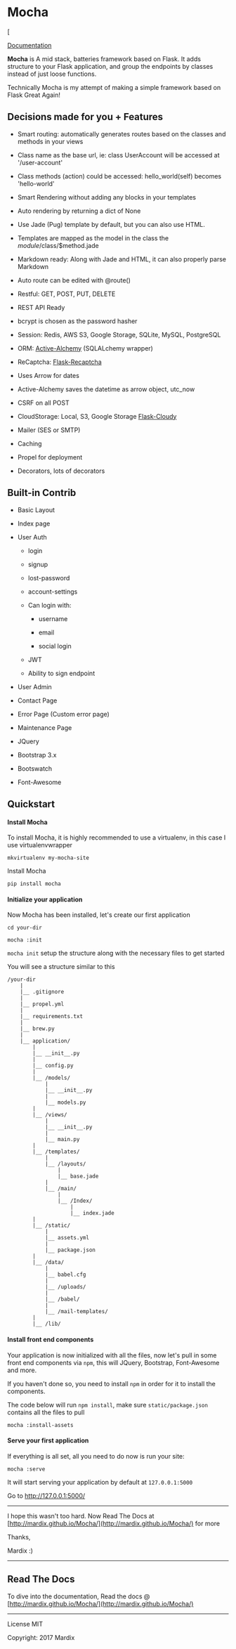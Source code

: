 # Mocha

[

[Documentation](https://mardix.github.io/Mocha)

**Mocha** is A mid stack, batteries framework based on Flask. It adds structure 
to your Flask application, and group the endpoints by classes instead of just 
loose functions. 

Technically Mocha is my attempt of making a simple framework based on Flask Great Again!

 
## Decisions made for you + Features

- Smart routing: automatically generates routes based on the classes and methods in your views

- Class name as the base url, ie: class UserAccount will be accessed at '/user-account'

- Class methods (action) could be accessed: hello_world(self) becomes 'hello-world'

- Smart Rendering without adding any blocks in your templates

- Auto rendering by returning a dict of None

- Use Jade (Pug) template by default, but you can also use HTML. 

- Templates are mapped as the model in the class the $module/$class/$method.jade

- Markdown ready: Along with Jade and HTML, it can also properly parse Markdown

- Auto route can be edited with @route()

- Restful: GET, POST, PUT, DELETE

- REST API Ready

- bcrypt is chosen as the password hasher

- Session: Redis, AWS S3, Google Storage, SQLite, MySQL, PostgreSQL

- ORM: [Active-Alchemy](https://github.com/mardix/active-alchemy) (SQLALchemy wrapper)

- ReCaptcha: [Flask-Recaptcha](https://github.com/mardix/flask-recaptcha)

- Uses Arrow for dates 

- Active-Alchemy saves the datetime as arrow object, utc_now

- CSRF on all POST

- CloudStorage: Local, S3, Google Storage [Flask-Cloudy](https://github.com/mardix/flask-cloudy)

- Mailer (SES or SMTP)

- Caching

- Propel for deployment

- Decorators, lots of decorators

## Built-in Contrib

- Basic Layout

- Index page

- User Auth

    - login
    
    - signup
    
    - lost-password
    
    - account-settings
    
    - Can login with:
        
        - username 
        
        - email 
        
        - social login
        
    - JWT 
    
    - Ability to sign endpoint

- User Admin

- Contact Page

- Error Page (Custom error page)

- Maintenance Page

- JQuery

- Bootstrap 3.x

- Bootswatch

- Font-Awesome



## Quickstart

#### Install Mocha

To install Mocha, it is highly recommended to use a virtualenv, in this case I 
use virtualenvwrapper 

    mkvirtualenv my-mocha-site

Install Mocha

    pip install mocha
    
#### Initialize your application

Now Mocha has been installed, let's create our first application

    cd your-dir
    
    mocha :init
    
`mocha init` setup the structure along with the necessary files to get started
 
 You will see a structure similar to this
 
    /your-dir
        |
        |__ .gitignore
        |
        |__ propel.yml
        |
        |__ requirements.txt
        |
        |__ brew.py
        |
        |__ application/
            |
            |__ __init__.py
            |
            |__ config.py
            |
            |__ /models/
                |
                |__ __init__.py
                |
                |__ models.py
            |
            |__ /views/
                |
                |__ __init__.py
                |
                |__ main.py
            |
            |__ /templates/
                | 
                |__ /layouts/
                    | 
                    |__ base.jade
                |
                |__ /main/
                    |
                    |__ /Index/
                        |
                        |__ index.jade
            |
            |__ /static/
                |
                |__ assets.yml
                |
                |__ package.json
            |
            |__ /data/
                |
                |__ babel.cfg
                |
                |__ /uploads/
                |
                |__ /babel/
                |
                |__ /mail-templates/
            |
            |__ /lib/



#### Install front end components

Your application is now initialized with all the files, now let's pull in some 
front end components via `npm`, this will JQuery, Bootstrap, Font-Awesome and more. 

If you haven't done so, you need to install `npm` in order for it to install the
components.

The code below will run `npm install`, make sure `static/package.json` contains
all the files to pull

    mocha :install-assets
    
 
#### Serve your first application

If everything is all set, all you need to do now is run your site:

    mocha :serve
    
It will start serving your application by default at `127.0.0.1:5000`

Go to http://127.0.0.1:5000/ 

---

I hope this wasn't too hard. Now Read The Docs at [http://mardix.github.io/Mocha/](http://mardix.github.io/Mocha/)
for more 

Thanks, 

Mardix :) 

--- 

## Read The Docs

To dive into the documentation, Read the docs @ [http://mardix.github.io/Mocha/](http://mardix.github.io/Mocha/)

---

License MIT

Copyright: 2017 Mardix

